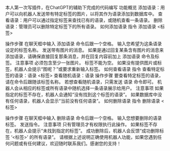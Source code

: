 本人第一次写插件，在ChatGPT的辅助下完成的代码编写
功能概览
添加语录：用户可以向机器人发送带有特定标签的图片，以将其作为语录添加到数据库中。
查看语录：用户可以通过指定标签来查找已有的语录，或随机查看一条语录。
删除语录：管理员可以删除特定标签下的所有语录。
如何添加语录
指令
添加语录 <标签>

操作步骤
在聊天框中输入 添加语录 命令后跟一个空格。
输入您希望为这条语录设定的标签名称。
发送带有图片的消息。
如果是通过回复某条含有图片的消息来添加语录，请确保直接回复那条消息，并在回复内容前加上 添加语录 命令及标签。
注意事项
必须包含至少一张图片。
标签不能为空。
如果没有提供图片或标签，机器人会提示“图呢？”或要求重新输入标签。
如何查看语录
指令
查看特定标签的语录：语录 <标签>
查看随机语录：语录
操作步骤
要查看特定标签的语录，请在命令后跟随该标签名称。
若想查看随机语录，只需发送 语录 命令即可。
机器人会从相应的标签或所有语录中随机选择一条语录展示给用户。
注意事项
如果指定的标签不存在，机器人会通知“没有找到这个标签的语录”。
如果数据库中没有任何语录，机器人会显示“当前没有任何语录”。
如何删除语录
指令
删除语录 <标签>

操作步骤
在聊天框中输入 删除语录 命令后跟一个空格。
输入您想要删除的语录标签。
发送指令。
注意事项
只有管理员才有权限执行此操作。
如果标签不存在，机器人会提示“未找到指定的标签”。
成功删除后，机器人会反馈“成功删除标签 ‘<标签>’ 的所有语录”。
请根据上述说明正确使用机器人功能，如果您遇到任何问题或有任何建议，欢迎随时联系我们。感谢您的支持！

